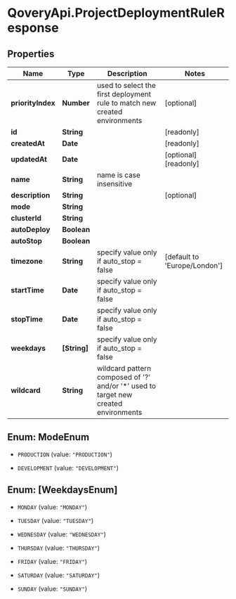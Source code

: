 # QoveryApi.ProjectDeploymentRuleResponse

## Properties

Name | Type | Description | Notes
------------ | ------------- | ------------- | -------------
**priorityIndex** | **Number** | used to select the first deployment rule to match new created environments | [optional] 
**id** | **String** |  | [readonly] 
**createdAt** | **Date** |  | [readonly] 
**updatedAt** | **Date** |  | [optional] [readonly] 
**name** | **String** | name is case insensitive | 
**description** | **String** |  | [optional] 
**mode** | **String** |  | 
**clusterId** | **String** |  | 
**autoDeploy** | **Boolean** |  | 
**autoStop** | **Boolean** |  | 
**timezone** | **String** | specify value only if auto_stop &#x3D; false | [default to &#39;Europe/London&#39;]
**startTime** | **Date** | specify value only if auto_stop &#x3D; false | 
**stopTime** | **Date** | specify value only if auto_stop &#x3D; false | 
**weekdays** | **[String]** | specify value only if auto_stop &#x3D; false | 
**wildcard** | **String** | wildcard pattern composed of &#39;?&#39; and/or &#39;*&#39; used to target new created environments | 



## Enum: ModeEnum


* `PRODUCTION` (value: `"PRODUCTION"`)

* `DEVELOPMENT` (value: `"DEVELOPMENT"`)





## Enum: [WeekdaysEnum]


* `MONDAY` (value: `"MONDAY"`)

* `TUESDAY` (value: `"TUESDAY"`)

* `WEDNESDAY` (value: `"WEDNESDAY"`)

* `THURSDAY` (value: `"THURSDAY"`)

* `FRIDAY` (value: `"FRIDAY"`)

* `SATURDAY` (value: `"SATURDAY"`)

* `SUNDAY` (value: `"SUNDAY"`)




